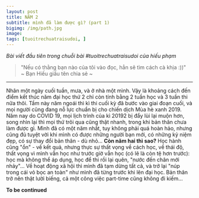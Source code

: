 ```yaml
---
layout: post
title: NĂM 2
subtitle: mình đã làm được gì? (part 1) 
bigimg: /img/path.jpg
image: 
tags: [tuoitrechuatraisudoi, ]
---
```

_Bài viết đầu tiên trong chuỗi bài #tuoitrechuatraisudoi của hiếu phạm_

>"Nếu có thằng bạn nào của tôi vào đọc, hẳn sẽ tìm cách cà khịa :))"  
>         ~ Bạn Hiếu giấu tên chia sẻ ~

***

Nhân một ngày cuối tuần, mưa, và ở nhà một mình.
Vậy là khoảng cách đến điểm kết thúc năm đại học thứ 2 chỉ còn tính bằng 2 tuần học và 3 tuần thi nữa thôi.
Tầm này năm ngoái thì kì thi cuối kỳ đã bước vào giai đoạn cuối, và mọi người cũng đang nỗ lực chuẩn bị cho chiến dịch Mùa hè xanh 2019. 
Năm nay do COVID 19, mọi lịch trình của kì 20192 bị đẩy lùi lại muộn hơn, song nhìn lại thì mọi thứ trôi qua cũng thật nhanh, trong khi bản thân chưa làm được gì. Mình đã có một năm nhất, tuy không phải quá hoàn hảo, nhưng cũng đủ tuyệt vời khi mình có được những người bạn mới, có những kỷ niệm đẹp, có sự thay đổi bản thân - dù nhỏ... **Còn năm hai thì sao?** 
Học hành cũng "ổn" - về kết quả, nhưng thực sự thất vọng về cách học, về thái độ, thất vọng vì mình vẫn học như trước giờ vẫn học (có lẽ là còn tệ hơn trước): học mà không thể áp dụng, học để thi rồi lại quên, "nước đến chân mới nhảy"... 
Về hoạt động xã hội thì mình đã tạm dừng tất cả, và trở lại "núp trong cái vỏ bọc an toàn" như mình đã từng trước khi lên đại học. Bản thân trở nên thật lười biếng, cả một công việc part-time cũng không đi kiếm... 

**To be continued**




